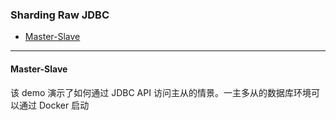 ### Sharding Raw JDBC

  - [Master-Slave](#Master-Slave)
  
- - -

#### Master-Slave
该 demo 演示了如何通过 JDBC API 访问主从的情景。一主多从的数据库环境可以通过 Docker 启动